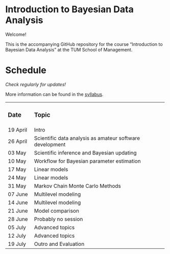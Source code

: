 
# Introduction to Bayesian Data Analysis

Welcome!

This is the accompanying GitHub repository for the course “Introduction
to Bayesian Data Analysis” at the TUM School of Management.

# Schedule

*Check regularly for updates!*

More information can be found in the
[syllabus](https://github.com/linushof/BayesIntro/blob/main/syllabus/syllabus.md).

<table style="width:99%;">
<colgroup>
<col style="width: 16%" />
<col style="width: 81%" />
</colgroup>
<tbody>
<tr class="odd">
<td><h3 id="date">Date</h3></td>
<td><h3 id="topic">Topic</h3></td>
</tr>
<tr class="even">
<td>19 April</td>
<td>Intro</td>
</tr>
<tr class="odd">
<td>26 April</td>
<td>Scientific data analysis as amateur software development</td>
</tr>
<tr class="even">
<td>03 May</td>
<td>Scientific inference and Bayesian updating</td>
</tr>
<tr class="odd">
<td>10 May</td>
<td>Workflow for Bayesian parameter estimation</td>
</tr>
<tr class="even">
<td>17 May</td>
<td>Linear models</td>
</tr>
<tr class="odd">
<td>24 May</td>
<td>Linear models</td>
</tr>
<tr class="even">
<td>31 May</td>
<td>Markov Chain Monte Carlo Methods</td>
</tr>
<tr class="odd">
<td>07 June</td>
<td>Multilevel modeling</td>
</tr>
<tr class="even">
<td>14 June</td>
<td>Multilevel modeling</td>
</tr>
<tr class="odd">
<td>21 June</td>
<td>Model comparison</td>
</tr>
<tr class="even">
<td>28 June</td>
<td>Probably no session</td>
</tr>
<tr class="odd">
<td>05 July</td>
<td>Advanced topics</td>
</tr>
<tr class="even">
<td>12 July</td>
<td>Advanced topics</td>
</tr>
<tr class="odd">
<td>19 July</td>
<td>Outro and Evaluation</td>
</tr>
</tbody>
</table>
